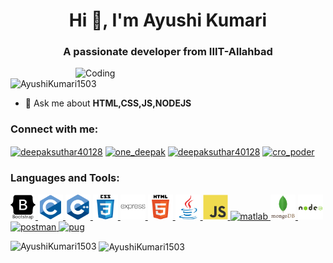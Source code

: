 <h1 align="center">Hi 👋, I'm Ayushi Kumari</h1>
<h3 align="center">A passionate developer from IIIT-Allahbad</h3>
<img align="right" alt="Coding" width="400" src="https://github.com/AyushiKumari1503/AyushiKumari1503/assets/101733302/507d5eee-d5e5-47ae-8c28-f06387f78abf">
<p align="left"> <img src="https://komarev.com/ghpvc/?username=AyushiKumari1503&label=Profile%20views&color=0e75b6&style=flat" alt="AyushiKumari1503" /> </p>

- 💬 Ask me about **HTML,CSS,JS,NODEJS**

<h3 align="left">Connect with me:</h3>
<p align="left">
<a href="https://github.com/AyushiKumari1503" target="blank"><img align="center" src="https://raw.githubusercontent.com/rahuldkjain/github-profile-readme-generator/master/src/images/icons/Social/linked-in-alt.svg" alt="deepaksuthar40128" height="30" width="40" /></a>
<a href="https://github.com/AyushiKumari1503" target="blank"><img align="center" src="https://cdn.jsdelivr.net/npm/simple-icons@3.1.0/icons/codechef.svg" alt="one_deepak" height="30" width="40" /></a>
<a href="https://github.com/AyushiKumari1503" target="blank"><img align="center" src="https://raw.githubusercontent.com/rahuldkjain/github-profile-readme-generator/master/src/images/icons/Social/codeforces.svg" alt="deepaksuthar40128" height="30" width="40" /></a>
<a href="https://github.com/AyushiKumari1503" target="blank"><img align="center" src="https://raw.githubusercontent.com/rahuldkjain/github-profile-readme-generator/master/src/images/icons/Social/leet-code.svg" alt="cro_poder" height="30" width="40" /></a>
</p>

<h3 align="left">Languages and Tools:</h3>
<p align="left"> <a href="https://getbootstrap.com" target="_blank" rel="noreferrer"> <img src="https://raw.githubusercontent.com/devicons/devicon/master/icons/bootstrap/bootstrap-plain-wordmark.svg" alt="bootstrap" width="40" height="40"/> </a> <a href="https://www.cprogramming.com/" target="_blank" rel="noreferrer"> <img src="https://raw.githubusercontent.com/devicons/devicon/master/icons/c/c-original.svg" alt="c" width="40" height="40"/> </a> <a href="https://www.w3schools.com/cpp/" target="_blank" rel="noreferrer"> <img src="https://raw.githubusercontent.com/devicons/devicon/master/icons/cplusplus/cplusplus-original.svg" alt="cplusplus" width="40" height="40"/> </a> <a href="https://www.w3schools.com/css/" target="_blank" rel="noreferrer"> <img src="https://raw.githubusercontent.com/devicons/devicon/master/icons/css3/css3-original-wordmark.svg" alt="css3" width="40" height="40"/> </a> <a href="https://expressjs.com" target="_blank" rel="noreferrer"> <img src="https://raw.githubusercontent.com/devicons/devicon/master/icons/express/express-original-wordmark.svg" alt="express" width="40" height="40"/> </a> <a href="https://www.w3.org/html/" target="_blank" rel="noreferrer"> <img src="https://raw.githubusercontent.com/devicons/devicon/master/icons/html5/html5-original-wordmark.svg" alt="html5" width="40" height="40"/> </a> <a href="https://www.java.com" target="_blank" rel="noreferrer"> <img src="https://raw.githubusercontent.com/devicons/devicon/master/icons/java/java-original.svg" alt="java" width="40" height="40"/> </a> <a href="https://developer.mozilla.org/en-US/docs/Web/JavaScript" target="_blank" rel="noreferrer"> <img src="https://raw.githubusercontent.com/devicons/devicon/master/icons/javascript/javascript-original.svg" alt="javascript" width="40" height="40"/> </a> <a href="https://www.mathworks.com/" target="_blank" rel="noreferrer"> <img src="https://upload.wikimedia.org/wikipedia/commons/2/21/Matlab_Logo.png" alt="matlab" width="40" height="40"/> </a> <a href="https://www.mongodb.com/" target="_blank" rel="noreferrer"> <img src="https://raw.githubusercontent.com/devicons/devicon/master/icons/mongodb/mongodb-original-wordmark.svg" alt="mongodb" width="40" height="40"/> </a> <a href="https://nodejs.org" target="_blank" rel="noreferrer"> <img src="https://raw.githubusercontent.com/devicons/devicon/master/icons/nodejs/nodejs-original-wordmark.svg" alt="nodejs" width="40" height="40"/> </a> <a href="https://postman.com" target="_blank" rel="noreferrer"> <img src="https://www.vectorlogo.zone/logos/getpostman/getpostman-icon.svg" alt="postman" width="40" height="40"/> </a> <a href="https://pugjs.org" target="_blank" rel="noreferrer"> <img src="https://cdn.worldvectorlogo.com/logos/pug.svg" alt="pug" width="40" height="40"/> </a> </p>

<p><img align="left" src="https://github-readme-stats.vercel.app/api/top-langs?username=AyushiKumari1503&show_icons=true&locale=en&layout=compact" alt="AyushiKumari1503" /></p>
<p>&nbsp;<img align="center" src="https://github-readme-stats.vercel.app/api?username=AyushiKumari1503&show_icons=true&locale=en" alt="AyushiKumari1503" /></p>

